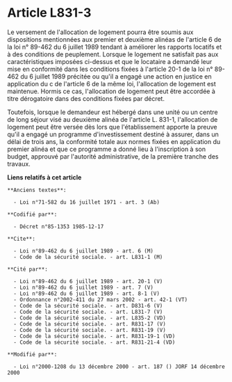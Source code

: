 # Article L831-3

Le versement de l'allocation de logement pourra être soumis aux dispositions mentionnées aux premier et deuxième alinéas de
l'article 6 de la loi n° 89-462 du 6 juillet 1989 tendant à améliorer les rapports locatifs et à des conditions de
peuplement. Lorsque le logement ne satisfait pas aux caractéristiques imposées ci-dessus et que le locataire a demandé leur
mise en conformité dans les conditions fixées à l'article 20-1 de la loi n° 89-462 du 6 juillet 1989 précitée ou qu'il a
engagé une action en justice en application du c de l'article 6 de la même loi, l'allocation de logement est maintenue.
Hormis ce cas, l'allocation de logement peut être accordée à titre dérogatoire dans des conditions fixées par décret.

Toutefois, lorsque le demandeur est hébergé dans une unité ou un centre de long séjour visé au deuxième alinéa de l'article
L. 831-1, l'allocation de logement peut être versée dès lors que l'établissement apporte la preuve qu'il a engagé un
programme d'investissement destiné à assurer, dans un délai de trois ans, la conformité totale aux normes fixées en
application du premier alinéa et que ce programme a donné lieu à l'inscription à son budget, approuvé par l'autorité
administrative, de la première tranche des travaux.

**Liens relatifs à cet article**

	**Anciens textes**:

	  - Loi n°71-582 du 16 juillet 1971 - art. 3 (Ab)

	**Codifié par**:

	  - Décret n°85-1353 1985-12-17

	**Cite**:

	  - Loi n°89-462 du 6 juillet 1989 - art. 6 (M)
	  - Code de la sécurité sociale. - art. L831-1 (M)

	**Cité par**:

	  - Loi n°89-462 du 6 juillet 1989 - art. 20-1 (V)
	  - Loi n°89-462 du 6 juillet 1989 - art. 7 (V)
	  - Loi n°89-462 du 6 juillet 1989 - art. 8-1 (V)
	  - Ordonnance n°2002-411 du 27 mars 2002 - art. 42-1 (VT)
	  - Code de la sécurité sociale. - art. D831-6 (V)
	  - Code de la sécurité sociale. - art. L831-7 (V)
	  - Code de la sécurité sociale. - art. L835-2 (VD)
	  - Code de la sécurité sociale. - art. R831-17 (V)
	  - Code de la sécurité sociale. - art. R831-19 (V)
	  - Code de la sécurité sociale. - art. R831-19-1 (VD)
	  - Code de la sécurité sociale. - art. R831-21-4 (VD)

	**Modifié par**:

	  - Loi n°2000-1208 du 13 décembre 2000 - art. 187 () JORF 14 décembre 2000
